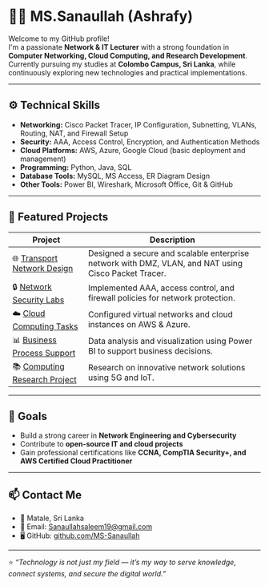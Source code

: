 # 👨‍💻 MS.Sanaullah (Ashrafy)

Welcome to my GitHub profile!  
I'm a passionate **Network & IT Lecturer** with a strong foundation in **Computer Networking, Cloud Computing, and Research Development**.  
Currently pursuing my studies at **Colombo Campus, Sri Lanka**, while continuously exploring new technologies and practical implementations.

---

## ⚙️ Technical Skills
- **Networking:** Cisco Packet Tracer, IP Configuration, Subnetting, VLANs, Routing, NAT, and Firewall Setup  
- **Security:** AAA, Access Control, Encryption, and Authentication Methods  
- **Cloud Platforms:** AWS, Azure, Google Cloud (basic deployment and management)  
- **Programming:** Python, Java, SQL  
- **Database Tools:** MySQL, MS Access, ER Diagram Design  
- **Other Tools:** Power BI, Wireshark, Microsoft Office, Git & GitHub  

---

## 🚀 Featured Projects
| Project | Description |
|----------|-------------|
| 🌐 [Transport Network Design](#) | Designed a secure and scalable enterprise network with DMZ, VLAN, and NAT using Cisco Packet Tracer. |
| 🔒 [Network Security Labs](#) | Implemented AAA, access control, and firewall policies for network protection. |
| ☁️ [Cloud Computing Tasks](#) | Configured virtual networks and cloud instances on AWS & Azure. |
| 📊 [Business Process Support](#) | Data analysis and visualization using Power BI to support business decisions. |
| 📚 [Computing Research Project](#) | Research on innovative network solutions using 5G and IoT. |

---

## 🧭 Goals
- Build a strong career in **Network Engineering and Cybersecurity**  
- Contribute to **open-source IT and cloud projects**  
- Gain professional certifications like **CCNA, CompTIA Security+, and AWS Certified Cloud Practitioner**  

---

## 📫 Contact Me
- 📍 Matale, Sri Lanka  
- 📧 Email: Sanaullahsaleem19@gmail.com  
- 🖥️ GitHub: [github.com/MS-Sanaullah](#)

---

⭐ *“Technology is not just my field — it’s my way to serve knowledge, connect systems, and secure the digital world.”*  
